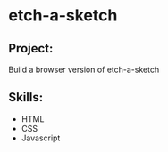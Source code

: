 # etch-a-sketch
## Project:
Build a browser version of etch-a-sketch

## Skills:
- HTML
- CSS
- Javascript
